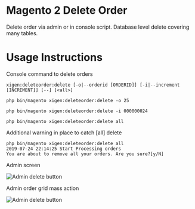 # Magento 2 Delete Order # 

Delete order via admin or in console script.  Database level delete covering many tables.

# Usage Instructions #

Console command to delete orders

`xigen:deleteorder:delete [-o|--orderid [ORDERID]] [-i|--increment [INCREMENT]] [--] [<all>]`

`php bin/magento xigen:deleteorder:delete -o 25`

`php bin/magento xigen:deleteorder:delete -i 000000024`

`php bin/magento xigen:deleteorder:delete all`

Additional warning in place to catch [all] delete

```
php bin/magento xigen:deleteorder:delete all
2019-07-24 22:14:25 Start Processing orders
You are about to remove all your orders. Are you sure?[y/N]
```

Admin screen

![Admin delete button](https://i.snag.gy/Rx7hUw.jpg)

Admin order grid mass action

![Admin delete button](https://i.snag.gy/vC52zx.jpg)